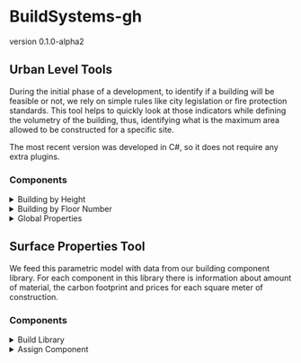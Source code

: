 # BuildSystems-gh

version 0.1.0-alpha2

## Urban Level Tools
During the initial phase of a development, to identify if a building will be feasible or not,
we rely on simple rules like city legislation or fire protection standards.
This tool helps to quickly look at those indicators while defining the volumetry of the building, thus, identifying what is the maximum area allowed to be constructed for a specific site.

The most recent version was developed in C#, so it does not require any extra plugins.

### Components
<details>
<summary>Building by Height</summary>

Input

* buildingBoundaries (closed curves)
* foundationHeight (numbers)
* firstFloorHeight (numbers)
* upperFloorsHeight (numbers)
* parapetHeight (numbers)
* buildingTotalHeight (numbers)

Output

* Floors (closed curves)
* Volume (brep)
</details>

<details>
<summary>Building by Floor Number</summary>

Input

* buildingBoundaries (closed curves)
* foundationHeight (numbers)
* firstFloorHeight (numbers)
* upperFloorsHeight (numbers)
* parapetHeight (numbers)
* numberFloors (integer)

Output

* Floors (closed curves)
* Volume (brep)
</details>

<details>
<summary>Global Properties</summary>

Input

* terrainBoundary (one closed curve)
* Floors (closed curves from building components)
* Volumes (brep from building components)

Output

* Properties (text with the urban properties)
</details>


## Surface Properties Tool
We feed this parametric model with data from our building component library. For each component in this library there is information about amount of material, the carbon footprint and prices for each square meter of construction.

### Components
<details>
<summary>Build Library</summary>

Input

* componentDatabase (string: a excel table converted to csv and then commas replaced by ";")
* name (enumerator: a list that is generated automatically)

Output

* Component (data tree with material information for one build component)
</details>

<details>
<summary>Assign Component</summary>

Input

* materialDatabase (string: a excel table converted to csv and then commas replaced by ";")
* surfaces (surfaces, list)
* component (strings, data tree: coming from the Build Library)

Output

* Boxes (box, data tree)
* GWP_A1ToA3 (numbers, data tree: KG of CO2 / each material in phases A1 to A3)
* GWP_AToD (numbers, data tree: KG of CO2 / each material in phases A to D)
</details>
